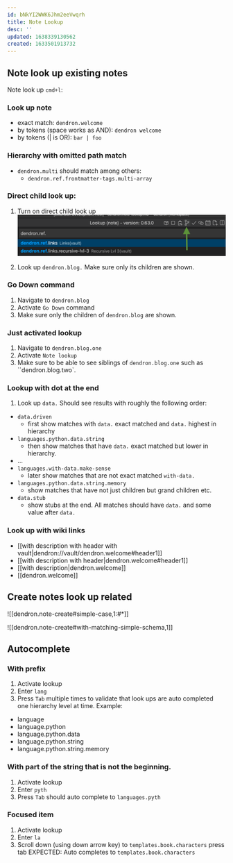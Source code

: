 ```yaml
---
id: bNkYI2WWK6Jhm2eeVwqrh
title: Note Lookup
desc: ''
updated: 1638339130562
created: 1633501913732
---
```


## Note look up existing notes
Note look up `cmd+l`:

### Look up note
* exact match: `dendron.welcome`
* by tokens (space works as AND): `dendron welcome`
* by tokens (| is OR): `bar | foo`

### Hierarchy with omitted path match
* `dendron.multi` should match among others:
    * `dendron.ref.frontmatter-tags.multi-array`
    
### Direct child look up:
1. Turn on direct child look up 
![](assets/images/Screen_Shot_2021-10-14_at_9.05.21_PM.png)

2. Look up `dendron.blog.` Make sure only its children are shown. 

### Go Down command
1. Navigate to `dendron.blog` 
2. Activate `Go Down` command
3. Make sure only the children of `dendron.blog` are shown.

### Just activated lookup
1. Navigate to `dendron.blog.one`
1. Activate `Note lookup`
1. Make sure to be able to see siblings of `dendron.blog.one` such as ``dendron.blog.two`.
            
### Lookup with dot at the end
1. Look up `data.` 
Should see results with roughly the following order:
* `data.driven`     
    * first show matches with `data.` exact matched and `data.` highest in hierarchy
* `languages.python.data.string`
    * then show matches that have `data.` exact matched but lower in hierarchy.
* ...
* `languages.with-data.make-sense` 
    * later show matches that are not exact matched `with-data.`
* `languages.python.data.string.memory` 
    * show matches that have not just children but grand children etc.
* `data.stub` 
    * show stubs at the end.
All matches should have `data.` and some value after `data.`

### Look up with wiki links
* [[with description with header with vault|dendron://vault/dendron.welcome#header1]]
* [[with description with header|dendron.welcome#header1]]
* [[with description|dendron.welcome]]
* [[dendron.welcome]]

## Create notes look up related
![[dendron.note-create#simple-case,1:#*]]

![[dendron.note-create#with-matching-simple-schema,1]]

## Autocomplete
### With prefix
1. Activate lookup 
2. Enter `lang` 
3. Press `Tab` multiple times to validate that look ups are auto completed one hierarchy level at time. Example:
* language
* language.python
* language.python.data
* language.python.string
* language.python.string.memory

### With part of the string that is not the beginning.
1. Activate lookup
2. Enter `pyth`
3. Press `Tab` should auto complete to `languages.pyth` 

### Focused item
1. Activate lookup
2. Enter `la`
3. Scroll down (using down arrow key) to `templates.book.characters` press tab
EXPECTED: Auto completes to `templates.book.characters`